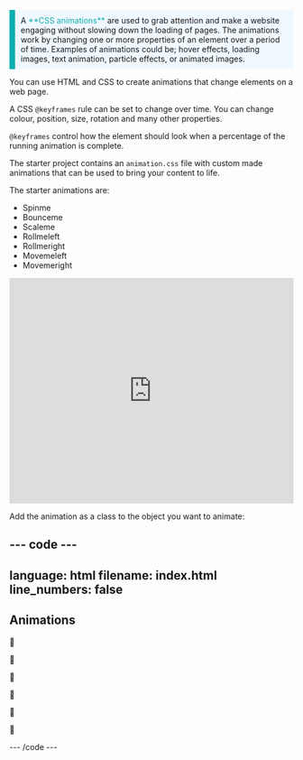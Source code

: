 <p style="border-left: solid; border-width:10px; border-color: #0faeb0; background-color: aliceblue; padding: 10px;">
A <span style="color: #0faeb0">**CSS animations**</span> are used to grab attention and make a website engaging without slowing down the loading of pages. The animations work by changing one or more properties of an element over a period of time. Examples of animations could be; hover effects, loading images, text animation, particle effects, or animated images. 
</p>

You can use HTML and CSS to create animations that change elements on a web page.

A CSS `@keyframes` rule can be set to change over time. You can change colour, position, size, rotation and many other properties.

`@keyframes` control how the element should look when a percentage of the running animation is complete.

The starter project contains an `animation.css` file with custom made animations that can be used to bring your content to life. 

The starter animations are:
+ Spinme
+ Bounceme
+ Scaleme
+ Rollmeleft
+ Rollmeright
+ Movemeleft
+ Movemeright

<iframe src="https://trinket.io/embed/html/6900625300?toggleCode=true" width="100%" height="400" frameborder="0" marginwidth="0" marginheight="0" allowfullscreen></iframe>

Add the animation as a class to the object you want to animate: 

--- code ---
---
language: html
filename: index.html
line_numbers: false
---

<section class="xcenter">
  <h2 class="scaleme">Animations</h2>
</section>
      
<section class="xcenter">
 <p class="bigfont rollmeleft">🐶</p>
 <p class="bigfont bounceme">🐶</p>
 <p class="bigfont rollmeright">🐶</p>
</section>  
      
<section class="xcenter">
  <p class="bigfont movemeleft">🐶</p>
  <p class="bigfont spinme">🐶</p>
  <p class="bigfont movemeright">🐶</p>
</section>

--- /code ---
